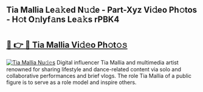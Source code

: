 ## Tia Mallia Le𝚊𝚔ed N𝚞𝚍e - Part-Xyz Vi𝚍eo Ph𝚘tos - H𝚘t O𝚗lyf𝚊ns Le𝚊𝚔s rPBK4

# <h2><a href="http://hf5jrw.feru.top/?c=Tia+Mallia">🔗 👉 🔴 Tia Mallia Vi𝚍𝚎o Ph𝚘t𝚘𝚜</a></h2>

[![Tia Mallia Nu𝚍𝚎s](https://i.imgur.com/0TWrTi3.gif)](http://hf5jrw.feru.top/?c=Tia+Mallia)
Digital influencer Tia Mallia and multimedia artist renowned for sharing lifestyle and dance-related content via solo and collaborative performances and brief vlogs. The role Tia Mallia of a public figure is to serve as a role model and inspire others. 
